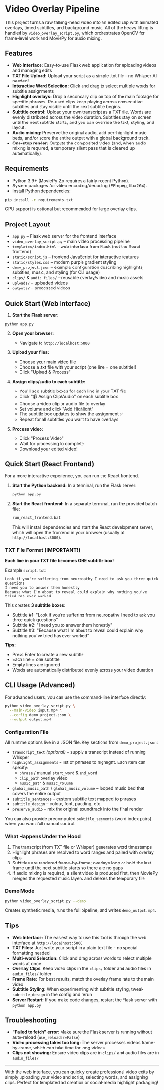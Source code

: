 # Video Overlay Pipeline

This project turns a raw talking-head video into an edited clip with animated
overlays, timed subtitles, and background music. All of the heavy lifting is
handled by `video_overlay_script.py`, which orchestrates OpenCV for frame-level
work and MoviePy for audio mixing.

## Features
- **Web Interface:** Easy-to-use Flask web application for uploading videos and managing edits
- **TXT File Upload:** Upload your script as a simple .txt file - no Whisper AI needed!
- **Interactive Word Selection:** Click and drag to select multiple words for subtitle assignments
- **Highlight overlays:** Drop a secondary clip on top of the main footage for
  specific phrases. Re‑used clips keep playing across consecutive subtitles and
  stay visible until the next subtitle begins.
- **Subtitle control:** Upload your own transcript as a TXT file. Words are evenly distributed
  across the video duration. Subtitles stay on screen until the next subtitle starts,
  and you can override the text, styling, and layout.
- **Audio mixing:** Preserve the original audio, add per-highlight music beds,
  and/or score the entire output with a global background track.
- **One-stop render:** Outputs the composited video (and, when audio mixing is
  required, a temporary silent pass that is cleaned up automatically).

## Requirements
- Python 3.9+ (MoviePy 2.x requires a fairly recent Python).
- System packages for video encoding/decoding (FFmpeg, libx264).
- Install Python dependencies:

```bash
pip install -r requirements.txt
```

GPU support is optional but recommended for large overlay clips.

## Project Layout
- `app.py` – Flask web server for the frontend interface
- `video_overlay_script.py` – main video processing pipeline
- `templates/index.html` – web interface from Flask (not the React frontend)
- `static/script.js` – frontend JavaScript for interactive features
- `static/styles.css` – modern purple gradient styling
- `demo_project.json` – example configuration describing highlights, subtitles,
  music, and styling (for CLI usage)
- `clips/` & `audio_files/` – reusable overlay/video and music assets
- `uploads/` – uploaded videos
- `outputs/` – processed videos

## Quick Start (Web Interface)

1. **Start the Flask server:**
```bash
python app.py
```

2. **Open your browser:**
   - Navigate to `http://localhost:5000`

3. **Upload your files:**
   - Choose your main video file
   - Choose a .txt file with your script (one line = one subtitle!)
   - Click "Upload & Process"

4. **Assign clips/audio to each subtitle:**
   - You'll see subtitle boxes for each line in your TXT file
   - Click "📹 Assign Clip/Audio" on each subtitle box
   - Choose a video clip or audio file to overlay
   - Set volume and click "Add Highlight"
   - The subtitle box updates to show the assignment ✅
   - Repeat for all subtitles you want to have overlays

5. **Process video:**
   - Click "Process Video"
   - Wait for processing to complete
   - Download your edited video!

## Quick Start (React Frontend)

For a more interactive experience, you can run the React frontend.

1.  **Start the Python backend:**
    In a terminal, run the Flask server:
    ```bash
    python app.py
    ```

2.  **Start the React frontend:**
    In a separate terminal, run the provided batch file:
    ```bash
    run_react_frontend.bat
    ```
    This will install dependencies and start the React development server, which will open the frontend in your browser (usually at `http://localhost:3000`).

### TXT File Format (IMPORTANT!)

**Each line in your TXT file becomes ONE subtitle box!**

Example `script.txt`:
```
Look if you're suffering from neuropathy I need to ask you three quick questions
I need you to answer them honestly
Because what I'm about to reveal could explain why nothing you've tried has ever worked
```

This creates **3 subtitle boxes**:
- Subtitle #1: "Look if you're suffering from neuropathy I need to ask you three quick questions"
- Subtitle #2: "I need you to answer them honestly"
- Subtitle #3: "Because what I'm about to reveal could explain why nothing you've tried has ever worked"

**Tips:**
- Press Enter to create a new subtitle
- Each line = one subtitle
- Empty lines are ignored
- Words are automatically distributed evenly across your video duration

## CLI Usage (Advanced)

For advanced users, you can use the command-line interface directly:

```bash
python video_overlay_script.py \
  --main-video input.mp4 \
  --config demo_project.json \
  --output output.mp4
```

### Configuration File

All runtime options live in a JSON file. Key sections from `demo_project.json`:

- `transcript_text` *(optional)* – supply a transcript instead of running Whisper
- `highlight_assignments` – list of phrases to highlight. Each item can specify:
  - `phrase` / manual `start_word` & `end_word`
  - `clip_path` overlay video
  - `music_path` & `music_volume`
- `global_music_path` / `global_music_volume` – looped music bed that covers the entire output
- `subtitle_sentences` – custom subtitle text mapped to phrases
- `subtitle_design` – colour, font, padding, etc.
- `preserve_audio` – mix the original soundtrack into the final render

You can also provide precomputed `subtitle_segments` (word index pairs) when you want full manual control.

### What Happens Under the Hood

1. The transcript (from TXT file or Whisper) generates word timestamps
2. Highlight phrases are resolved to word ranges and paired with overlay clips
3. Subtitles are rendered frame-by-frame; overlays loop or hold the last frame until the next subtitle starts so there are no gaps
4. If audio mixing is required, a silent video is produced first, then MoviePy merges the requested music layers and deletes the temporary file

### Demo Mode

```bash
python video_overlay_script.py --demo
```

Creates synthetic media, runs the full pipeline, and writes `demo_output.mp4`.

## Tips

- **Web Interface:** The easiest way to use this tool is through the web interface at `http://localhost:5000`
- **TXT Files:** Just write your script in a plain text file - no special formatting needed
- **Multi-word Selection:** Click and drag across words to select multiple words at once
- **Overlay Clips:** Keep video clips in the `clips/` folder and audio files in `audio_files/` folder
- **Frame Rate:** For best results, match the overlay frame rate to the main video
- **Subtitle Styling:** When experimenting with subtitle styling, tweak `subtitle_design` in the config and rerun
- **Server Restart:** If you make code changes, restart the Flask server with `python app.py`

## Troubleshooting

- **"Failed to fetch" error:** Make sure the Flask server is running without auto-reload (`use_reloader=False`)
- **Video processing takes too long:** The server processes videos frame-by-frame, which can take time for long videos
- **Clips not showing:** Ensure video clips are in `clips/` and audio files are in `audio_files/`

---

With the web interface, you can quickly create professional video edits by simply uploading your video and script, selecting words, and assigning clips. Perfect for templated ad creation or social-media highlight packaging!

